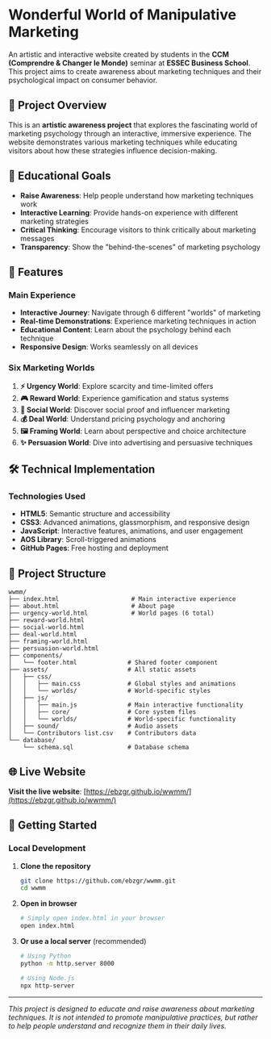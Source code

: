 # Wonderful World of Manipulative Marketing

An artistic and interactive website created by students in the **CCM (Comprendre & Changer le Monde)** seminar at **ESSEC Business School**. This project aims to create awareness about marketing techniques and their psychological impact on consumer behavior.

## 🎨 Project Overview

This is an **artistic awareness project** that explores the fascinating world of marketing psychology through an interactive, immersive experience. The website demonstrates various marketing techniques while educating visitors about how these strategies influence decision-making.

## 🎯 Educational Goals

- **Raise Awareness**: Help people understand how marketing techniques work
- **Interactive Learning**: Provide hands-on experience with different marketing strategies
- **Critical Thinking**: Encourage visitors to think critically about marketing messages
- **Transparency**: Show the "behind-the-scenes" of marketing psychology

## 🌟 Features

### **Main Experience**
- **Interactive Journey**: Navigate through 6 different "worlds" of marketing
- **Real-time Demonstrations**: Experience marketing techniques in action
- **Educational Content**: Learn about the psychology behind each technique
- **Responsive Design**: Works seamlessly on all devices

### **Six Marketing Worlds**
1. **⚡ Urgency World**: Explore scarcity and time-limited offers
2. **🎮 Reward World**: Experience gamification and status systems
3. **👥 Social World**: Discover social proof and influencer marketing
4. **💰 Deal World**: Understand pricing psychology and anchoring
5. **🖼️ Framing World**: Learn about perspective and choice architecture
6. **✨ Persuasion World**: Dive into advertising and persuasive techniques

## 🛠️ Technical Implementation

### **Technologies Used**
- **HTML5**: Semantic structure and accessibility
- **CSS3**: Advanced animations, glassmorphism, and responsive design
- **JavaScript**: Interactive features, animations, and user engagement
- **AOS Library**: Scroll-triggered animations
- **GitHub Pages**: Free hosting and deployment

## 📁 Project Structure

```
wwmm/
├── index.html                    # Main interactive experience
├── about.html                    # About page
├── urgency-world.html            # World pages (6 total)
├── reward-world.html
├── social-world.html
├── deal-world.html
├── framing-world.html
├── persuasion-world.html
├── components/
│   └── footer.html              # Shared footer component
├── assets/                      # All static assets
│   ├── css/
│   │   ├── main.css             # Global styles and animations
│   │   └── worlds/              # World-specific styles
│   ├── js/
│   │   ├── main.js              # Main interactive functionality
│   │   ├── core/                # Core system files
│   │   └── worlds/              # World-specific functionality
│   ├── sound/                   # Audio assets
│   └── Contributors list.csv    # Contributors data
└── database/
    └── schema.sql               # Database schema
```

## 🌐 Live Website

**Visit the live website**: [https://ebzgr.github.io/wwmm/](https://ebzgr.github.io/wwmm/)

## 🚀 Getting Started

### **Local Development**
1. **Clone the repository**
   ```bash
   git clone https://github.com/ebzgr/wwmm.git
   cd wwmm
   ```

2. **Open in browser**
   ```bash
   # Simply open index.html in your browser
   open index.html
   ```

3. **Or use a local server** (recommended)
   ```bash
   # Using Python
   python -m http.server 8000
   
   # Using Node.js
   npx http-server
   ```

---

*This project is designed to educate and raise awareness about marketing techniques. It is not intended to promote manipulative practices, but rather to help people understand and recognize them in their daily lives.*